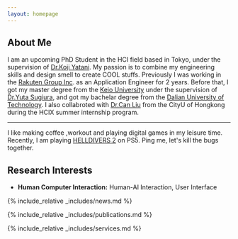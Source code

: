```yaml
---
layout: homepage
---
```


## About Me

I am an upcoming PhD Student in the HCI field based in Tokyo, under the supervision of [Dr.Koji Yatani](https://iis-lab.org/member/koji-yatani/).
My passion is to combine my engineering skills and design smell to create COOL stuffs. Previously I was working in the [Rakuten Group Inc](https://global.rakuten.com/corp/). as an Application Engineer for 2 years. Before that, I got my master degree from the [Keio University](https://www.keio.ac.jp/en/) under the supervision of [Dr.Yuta Sugiura](https://lclab.org/people/yutasugiura), and got my bachelar degree from the [Dalian University of Technology](https://en.dlut.edu.cn/). I also collabroted with [Dr.Can Liu](https://www.scm.cityu.edu.hk/people/liu-can) from the CityU of Hongkong during the HCIX summer internship program.

---

I like making coffee ,workout and playing digital games in my leisure time. Recently, I am playing [HELLDIVERS 2](https://www.playstation.com/ja-jp/games/helldivers-2/) on PS5. Ping me, let's kill the bugs together.

## Research Interests

- **Human Computer Interaction:** Human-AI Interaction, User Interface

{% include_relative _includes/news.md %}

{% include_relative _includes/publications.md %}

{% include_relative _includes/services.md %}
